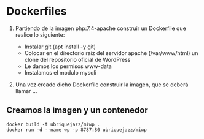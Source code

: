 # Dockerfiles

1. Partiendo de la imagen php:7.4-apache construir un Dockerfile que realice lo siguiente:
    - Instalar git (apt install -y git)
    - Colocar en el directorio raíz del servidor apache (/var/www/html) un clone del repositorio oficial de WordPress
    - Le damos los permisos www-data
    - Instalamos el modulo mysqli

2. Una vez creado dicho Dockerfile construir la imagen, que se deberá llamar ...

## Creamos la imagen y un contenedor

    docker build -t ubriquejazz/miwp .
    docker run -d --name wp -p 8787:80 ubriquejazz/miwp 